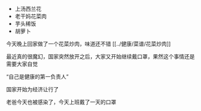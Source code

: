 
- 上汤西兰花
- 老干妈花菜肉
- 芋头稀饭
- 胡萝卜


今天晚上回家做了一个花菜炒肉，味道还不错 [[../健康/菜谱/花菜炒肉]]

最近真的很魔幻，国家突然放开之后，大家又开始继续戴口罩，果然这个事情还是需要大家自觉

“自己是健康的第一负责人”

国家开始为经济让行了

老爸今天也被感染了，今天上班戴了一天的口罩